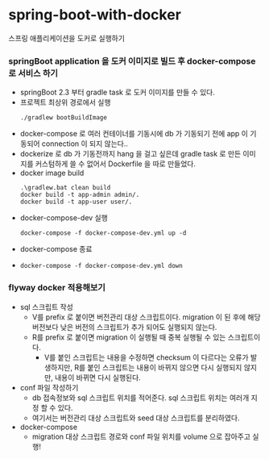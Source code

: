 # spring-boot-with-docker
스프링 애플리케이션을 도커로 실행하기

### springBoot application 을 도커 이미지로 빌드 후 docker-compose 로 서비스 하기 

- springBoot 2.3 부터 gradle task 로 도커 이미지를 만들 수 있다. 
- 프로젝트 최상위 경로에서 실행 
  ~~~ shell
  ./gradlew bootBuildImage
  ~~~
- docker-compose 로 여러 컨테이너를 기동시에 db 가 기동되기 전에 app 이 기동되어 connection 이 되지 않는다..
- dockerize 로 db 가 기동전까지 hang 을 걸고 싶은데 gradle task 로 만든 이미지를 커스텀하게 쓸 수 없어서 Dockerfile 을 따로 만들었다. 
- docker image build
  ~~~ shell
  .\gradlew.bat clean build
  docker build -t app-admin admin/.
  docker build -t app-user user/.
  ~~~
- docker-compose-dev 실행
  ~~~ shell
  docker-compose -f docker-compose-dev.yml up -d
  ~~~
- docker-compose 종료
- ~~~ shell
  docker-compose -f docker-compose-dev.yml down
  ~~~
  
### flyway docker 적용해보기

- sql 스크립트 작성
  - V를 prefix 로 붙이면 버전관리 대상 스크립트이다. migration 이 된 후에 해당 버전보다 낮은 버전의 스크립트가 추가 되어도 실행되지 않는다.
  - R를 prefix 로 붙이면 migration 이 실행될 때 중복 실행될 수 있는 스크립트이다. 
    - V를 붙인 스크립트는 내용을 수정하면 checksum 이 다르다는 오류가 발생하지만,
    R를 붙인 스크립트는 내용이 바뀌지 않으면 다시 실행되지 않지만, 내용이 바뀌면 다시 실행된다.
- conf 파일 작성하기
  - db 접속정보와 sql 스크립트 위치를 적어준다. sql 스크립트 위치는 여러개 지정 할 수 있다.
  - 여기서는 버전관리 대상 스크립트와 seed 대상 스크립트를 분리하였다.
- docker-compose
  - migration 대상 스크립트 경로와 conf 파일 위치를 volume 으로 잡아주고 실행!